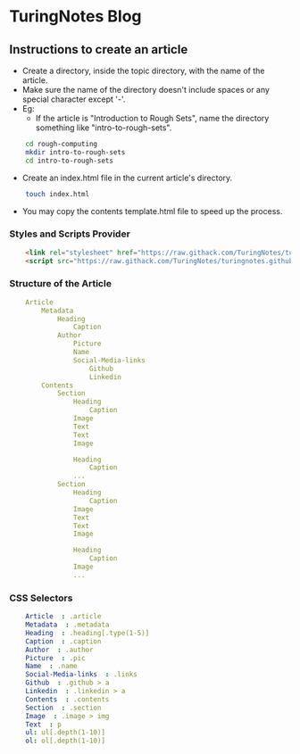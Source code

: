 # TuringNotes Blog

## Instructions to create an article
- Create a directory, inside the topic directory, with the name of the article.
- Make sure the name of the directory doesn't include spaces or any special character except '-'.
- Eg:
    -  If the article is "Introduction to Rough Sets", name the directory something like "intro-to-rough-sets".

```bash
    cd rough-computing
    mkdir intro-to-rough-sets
    cd intro-to-rough-sets
```
- Create an index.html file in the current article's directory.
```bash
    touch index.html
```
- You may copy the contents template.html file to speed up the process.

### Styles and Scripts Provider
```html
    <link rel="stylesheet" href="https://raw.githack.com/TuringNotes/turingnotes.github.io/main/styles/style.min.css">
    <script src="https://raw.githack.com/TuringNotes/turingnotes.github.io/main/js/scripts.js" defer></script>
```

### Structure of the Article
```yml
    Article
        Metadata
            Heading
                Caption
            Author
                Picture
                Name
                Social-Media-links
                    Github
                    Linkedin
        Contents
            Section
                Heading
                    Caption
                Image
                Text
                Text
                Image

                Heading
                    Caption
                ...
            Section
                Heading
                    Caption
                Image
                Text
                Text
                Image

                Heading
                    Caption
                Image
                ...
```

### CSS Selectors
```yml
    Article  : .article
    Metadata  : .metadata
    Heading  : .heading[.type(1-5)]
    Caption  : .caption
    Author  : .author
    Picture  : .pic
    Name  : .name
    Social-Media-links  : .links
    Github  : .github > a
    Linkedin  : .linkedin > a
    Contents  : .contents
    Section  : .section
    Image  : .image > img
    Text  : p
    ul: ul[.depth(1-10)]
    ol: ol[.depth(1-10)]
```
